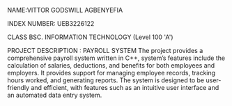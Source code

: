 NAME:VITTOR GODSWILL AGBENYEFIA

INDEX NUMBER: UEB3226122

CLASS BSC. INFORMATION TECHNOLOGY (Level 100 'A')

PROJECT DESCRIPTION :  PAYROLL SYSTEM
The project provides a comprehensive payroll system written in C++, system’s 
features include the calculation of salaries, deductions, and benefits for both 
employees and employers. It provides support for managing employee records, 
tracking hours worked, and generating reports. The system is designed to be 
user-friendly and efficient, with features such as an intuitive user interface and 
an automated data entry system.
